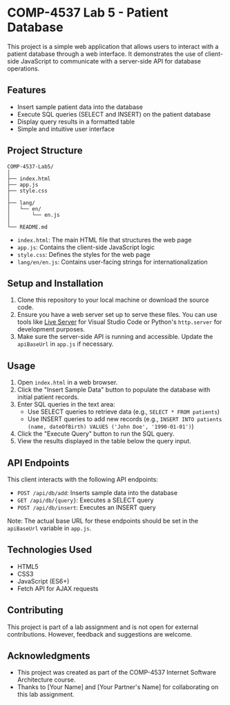 # COMP-4537 Lab 5 - Patient Database

This project is a simple web application that allows users to interact with a patient database through a web interface. It demonstrates the use of client-side JavaScript to communicate with a server-side API for database operations.

## Features

* Insert sample patient data into the database
* Execute SQL queries (SELECT and INSERT) on the patient database
* Display query results in a formatted table
* Simple and intuitive user interface

## Project Structure

```
COMP-4537-Lab5/
│
├── index.html
├── app.js
├── style.css
│
├── lang/
│   └── en/
│       └── en.js
│
└── README.md
```

- `index.html`: The main HTML file that structures the web page
- `app.js`: Contains the client-side JavaScript logic
- `style.css`: Defines the styles for the web page
- `lang/en/en.js`: Contains user-facing strings for internationalization

## Setup and Installation

1. Clone this repository to your local machine or download the source code.
2. Ensure you have a web server set up to serve these files. You can use tools like [Live Server](https://marketplace.visualstudio.com/items?itemName=ritwickdey.LiveServer) for Visual Studio Code or Python's `http.server` for development purposes.
3. Make sure the server-side API is running and accessible. Update the `apiBaseUrl` in `app.js` if necessary.

## Usage

1. Open `index.html` in a web browser.
2. Click the "Insert Sample Data" button to populate the database with initial patient records.
3. Enter SQL queries in the text area:
   - Use SELECT queries to retrieve data (e.g., `SELECT * FROM patients`)
   - Use INSERT queries to add new records (e.g., `INSERT INTO patients (name, dateOfBirth) VALUES ('John Doe', '1990-01-01')`)
4. Click the "Execute Query" button to run the SQL query.
5. View the results displayed in the table below the query input.

## API Endpoints

This client interacts with the following API endpoints:

* `POST /api/db/add`: Inserts sample data into the database
* `GET /api/db/{query}`: Executes a SELECT query
* `POST /api/db/insert`: Executes an INSERT query

Note: The actual base URL for these endpoints should be set in the `apiBaseUrl` variable in `app.js`.

## Technologies Used

* HTML5
* CSS3
* JavaScript (ES6+)
* Fetch API for AJAX requests

## Contributing

This project is part of a lab assignment and is not open for external contributions. However, feedback and suggestions are welcome.

## Acknowledgments

- This project was created as part of the COMP-4537 Internet Software Architecture course.
- Thanks to [Your Name] and [Your Partner's Name] for collaborating on this lab assignment.